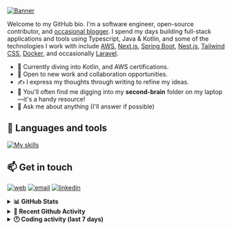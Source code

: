 [![Banner](https://raw.githubusercontent.com/wilfriedago/wilfriedago/main/assets/1.png)][website]

Welcome to my GitHub bio. I'm a software engineer, open-source contributor, and [occasional blogger][blog]. I spend my days building full-stack applications and tools using Typescript, Java & Kotlin, and some of the technologies I work with include [AWS](https://aws.amazon.com/fr/), [Next.js](https://nextjs.org/), [Spring Boot](https://spring.io/projects/spring-boot), [Nest.js](https://nestjs.com/), [Tailwind CSS](https://github.com/tailwindlabs/tailwindcss), [Docker](https://www.docker.com/), and occasionally [Laravel](https://laravel.com/).

- 🔭 Currently diving into Kotlin, and AWS certifications.
- 👯 Open to new work and collaboration opportunities.
- ✍️ I express my thoughts through writing to refine my ideas.
- 🧠 You'll often find me digging into my **second-brain** folder on my laptop—it's a handy resource!
- 💬 Ask me about anything (I'll answer if possible)

## 🎨 Languages and tools

[![My skills](https://skillicons.dev/icons?i=typescript,js,nodejs,nest,java,kotlin,spring,python,fastapi,django,aws,docker,vscode,idea,tailwind&perline=15)](https://wilfriedago.dev/about#skills)

## 📫 Get in touch
[![web](https://img.shields.io/badge/WEBSITE-12100E?logo=google-earth&color=282A36)][website]
[![email](https://img.shields.io/badge/MAIL-12100E?logo=mailgun&color=282A36)][mail]
[![linkedin](https://img.shields.io/badge/LINKEDIN-12100E?logo=linkedin&color=282A36)][linkedin]


<details>
  <summary><b>📊 GitHub Stats</b></summary>
	<br/>
	<p align="left">
		<img width="49.5%" src="https://github-readme-stats.vercel.app/api?username=wilfriedago&show_icons=true&count_private=true&title_color=10b981&icon_color=10b981&theme=react&hide_border=true&rank_icon=github" />
		<img width="49.5%" src="https://streak-stats.demolab.com/?user=wilfriedago&hide_border=true&theme=react&ring=10b981&fire=fff&currStreakNum=fff&sideLabels=10b981&currStreakLabel=10b981&sideNums=fff" />
	</p>
</details>

<details>
  <summary><b>📅 Recent Github Activity</b></summary>
	<br>

<!--RECENT_ACTIVITY:last_update-->
Last Updated: Wednesday, February 5th, 2025, 4:17:15 AM
<!--RECENT_ACTIVITY:last_update_end-->

<!--RECENT_ACTIVITY:start-->
1. ⭐ Starred [tauri-apps/awesome-tauri](https://github.com/tauri-apps/awesome-tauri)<br>
2. ⭐ Starred [vsouza/awesome-ios](https://github.com/vsouza/awesome-ios)<br>
3. ⭐ Starred [oumi-ai/oumi](https://github.com/oumi-ai/oumi)<br>
4. ⭐ Starred [block/goose](https://github.com/block/goose)<br>
5. ⭐ Starred [payloadcms/payload](https://github.com/payloadcms/payload)<br>
<!--RECENT_ACTIVITY:end-->
</details>

<details>
  <summary><b>🕐 Coding activity (last 7 days)</b></summary>
	<br>

<!--START_SECTION:waka-->

```python
Total Time: 37 hrs 9 mins

Java              18 hrs 52 mins  ████████████▒░░░░░░░░░░░░   49.90 %
TypeScript        4 hrs 9 mins    ██▓░░░░░░░░░░░░░░░░░░░░░░   10.99 %
XML               2 hrs 43 mins   █▓░░░░░░░░░░░░░░░░░░░░░░░   07.18 %
CSS               1 hr 53 mins    █▒░░░░░░░░░░░░░░░░░░░░░░░   05.01 %
JavaScript        53 mins         ▓░░░░░░░░░░░░░░░░░░░░░░░░   02.34 %
Other             40 mins         ▒░░░░░░░░░░░░░░░░░░░░░░░░   01.80 %
```

<!--END_SECTION:waka-->
</details>

[website]: https://wilfriedago.dev
[linkedin]: https://linkedin.com/in/wilfriedago
[blog]: https://wilfriedago.dev/blog
[mail]: mailto:me@wilfriedago.dev
